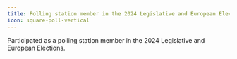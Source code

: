 ```yaml
---
title: Polling station member in the 2024 Legislative and European Elections
icon: square-poll-vertical
---
```

Participated as a polling station member in the 2024 Legislative and European Elections.

